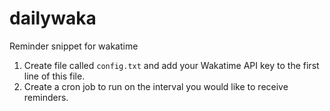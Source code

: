 # dailywaka
Reminder snippet for wakatime

1) Create file called `config.txt` and add your Wakatime API key to the first line of this file.
2) Create a cron job to run on the interval you would like to receive reminders.
